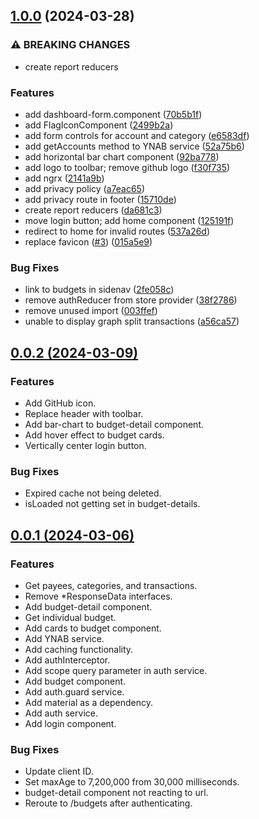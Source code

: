 

## [1.0.0](https://github.com/grantwforsythe/ynab-custom-reports/compare/0.0.2...1.0.0) (2024-03-28)


### ⚠ BREAKING CHANGES

* create report reducers

### Features

* add dashboard-form.component ([70b5b1f](https://github.com/grantwforsythe/ynab-custom-reports/commit/70b5b1fd39ecfcd1b8e20bf68d0d0f9f5852fc85))
* add FlagIconComponent ([2499b2a](https://github.com/grantwforsythe/ynab-custom-reports/commit/2499b2af1b2ddc7dbe80806201b6f8e0b6a750f4))
* add form controls for account and category ([e6583df](https://github.com/grantwforsythe/ynab-custom-reports/commit/e6583df8a28ee8e91b11cb137aa13d34f08dcadb))
* add getAccounts method to YNAB service ([52a75b6](https://github.com/grantwforsythe/ynab-custom-reports/commit/52a75b643c71a62f47225e5ba8a27fe892386a58))
* add horizontal bar chart component ([92ba778](https://github.com/grantwforsythe/ynab-custom-reports/commit/92ba778bf16b440a622d085ae206cc4fc6a309da))
* add logo to toolbar; remove github logo ([f30f735](https://github.com/grantwforsythe/ynab-custom-reports/commit/f30f7350ba1f638f909d657156e79f69cc7ba6b0))
* add ngrx ([2141a9b](https://github.com/grantwforsythe/ynab-custom-reports/commit/2141a9b89d2d058ce752ea537f0010df6599b4e8))
* add privacy policy ([a7eac65](https://github.com/grantwforsythe/ynab-custom-reports/commit/a7eac6574b2a31d733ec5a2540771914e85a9486))
* add privacy route in footer ([15710de](https://github.com/grantwforsythe/ynab-custom-reports/commit/15710def391c455cb8bd46408617c921d9b54906))
* create report reducers ([da681c3](https://github.com/grantwforsythe/ynab-custom-reports/commit/da681c3ba544fcdae9603e0f8e6e494f9b94e7f9))
* move login button; add home component ([125191f](https://github.com/grantwforsythe/ynab-custom-reports/commit/125191f328b345236cbd700ce257e08fed0ad8ef))
* redirect to home for invalid routes ([537a26d](https://github.com/grantwforsythe/ynab-custom-reports/commit/537a26ddd28044fdc537a69d4c3102201716e365))
* replace favicon ([#3](https://github.com/grantwforsythe/ynab-custom-reports/issues/3)) ([015a5e9](https://github.com/grantwforsythe/ynab-custom-reports/commit/015a5e9f48e1f914057a3493e6efe53ba14a5937))


### Bug Fixes

* link to budgets in sidenav ([2fe058c](https://github.com/grantwforsythe/ynab-custom-reports/commit/2fe058c1061335414e9e62d90c68ce27bc61d17f))
* remove authReducer from store provider ([38f2786](https://github.com/grantwforsythe/ynab-custom-reports/commit/38f2786abae319fd4a18881547efeb29e932bb76))
* remove unused import ([003ffef](https://github.com/grantwforsythe/ynab-custom-reports/commit/003ffef12325226b7a2a198c587b2cef103a5b77))
* unable to display graph split transactions ([a56ca57](https://github.com/grantwforsythe/ynab-custom-reports/commit/a56ca5754f75df2d6926cb916660053eef7c2742))

## [0.0.2 (2024-03-09)](https://github.com/grantwforsythe/ynab-custom-reports/compare/0.0.1...0.0.2)

### Features

- Add GitHub icon.
- Replace header with toolbar.
- Add bar-chart to budget-detail component.
- Add hover effect to budget cards.
- Vertically center login button.

### Bug Fixes

- Expired cache not being deleted.
- isLoaded not getting set in budget-details.

## [0.0.1 (2024-03-06)](https://github.com/grantwforsythe/ynab-custom-reports/commits/0.0.1)

### Features

- Get payees, categories, and transactions.
- Remove \*ResponseData interfaces.
- Add budget-detail component.
- Get individual budget.
- Add cards to budget component.
- Add YNAB service.
- Add caching functionality.
- Add authInterceptor.
- Add scope query parameter in auth service.
- Add budget component.
- Add auth.guard service.
- Add material as a dependency.
- Add auth service.
- Add login component.

### Bug Fixes

- Update client ID.
- Set maxAge to 7,200,000 from 30,000 milliseconds.
- budget-detail component not reacting to url.
- Reroute to /budgets after authenticating.
